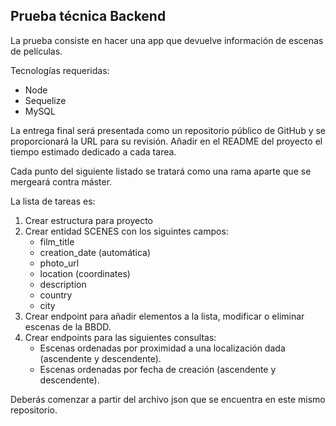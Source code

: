 ## Prueba técnica Backend
La prueba consiste en hacer una app que devuelve información de escenas de películas.

Tecnologías requeridas:
- Node
- Sequelize
- MySQL

La entrega final será presentada como un repositorio público de GitHub y se proporcionará la URL para su revisión. Añadir en el README del proyecto el tiempo estimado dedicado a cada tarea.

Cada punto del siguiente listado se tratará como una rama aparte que se mergeará contra máster.


La lista de tareas es:
1.  Crear estructura para proyecto 
2.  Crear entidad SCENES con los siguintes campos: 
     - film_title 
     - creation_date (automática) 
     - photo_url
     - location (coordinates)
     - description
     - country
     - city
3.  Crear endpoint para añadir elementos a la lista, modificar o eliminar escenas de la BBDD.
4.  Crear endpoints para las siguientes consultas:
     - Escenas ordenadas por proximidad a una localización dada (ascendente y descendente).
     - Escenas ordenadas por fecha de creación (ascendente y descendente).

Deberás comenzar a partir del archivo json que se encuentra en este mismo repositorio.


